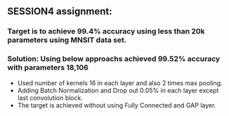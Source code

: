 ## SESSION4 assignment:

### Target is to achieve 99.4% accuracy using less than 20k parameters using MNSIT data set.

### Solution: Using below approachs achieved 99.52% accuracy with parameters 18,106
   * Used number of kernels 16 in each layer and also 2 times max pooling.
   * Adding Batch Normalization and Drop out 0.05% in each layer except last convolution block.
   * The target is achieved without using Fully Connected and GAP layer.
